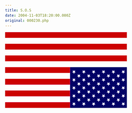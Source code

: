 ```yaml
---
title: S.O.S
date: 2004-11-03T18:20:00.000Z
original: 000230.php
---
```


<p class="polaroid" style="--deg: -2deg"><img src="./distress.gif" /></p>
